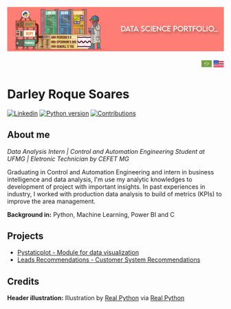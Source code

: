 
<img alt="Data Science Portfolio" title="Data Science Portfolio" src="https://raw.githubusercontent.com/DarleySoares/Data-Science/master/images/top_markdown.png" />

<p align= "right">
    <a href = "https://github.com/DarleySoares/Data-Science/blob/master/README.md"><img src = https://raw.githubusercontent.com/DarleySoares/Data-Science/master/images/brazil.png></a>
    <a href = "https://github.com/DarleySoares/Data-Science/blob/master/README_ENG.md"><img src = https://raw.githubusercontent.com/DarleySoares/Data-Science/master/images/usa.png></a>
 </p1>

# Darley Roque Soares
[![Linkedin](https://img.shields.io/badge/Linkedin-Darley%20Soares-fe7e75.svg)](https://www.linkedin.com/in/darley-soares/) [![Python version](https://img.shields.io/badge/Python%20version-3.7+-fe7e75.svg)](https://www.python.org/downloads/) [![Contributions](https://img.shields.io/badge/Contributions-welcome-4e91ba.svg)]()

## About me
*Data Analysis Intern | Control and Automation Engineering Student at UFMG | Eletronic Technician by CEFET MG*

Graduating in Control and Automation Engineering and intern in business intelligence and data analysis, I'm use my analytic knowledges to development of project with important insights. In past experiences in industry, I worked with production data analysis to build of metrics (KPIs) to improve the area management.

**Background in:** Python, Machine Learning, Power BI and C

## Projects

* [Pystaticplot - Module for data visualization](https://github.com/DarleySoares/Data-Science/tree/master/Projects/DataViz/pystaticplot)
* [Leads Recommendations - Customer System Recommendations](https://github.com/DarleySoares/leads-recommendations)

## Credits

**Header illustration:**
Illustration by [Real Python](https://realpython.com/) via [Real Python](https://realpython.com/numpy-scipy-pandas-correlation-python/)